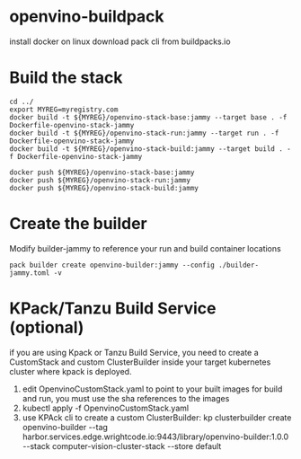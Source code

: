 # openvino-buildpack

install docker on linux
download pack cli from buildpacks.io


# Build the stack

```console
cd ../
export MYREG=myregistry.com
docker build -t ${MYREG}/openvino-stack-base:jammy --target base . -f Dockerfile-openvino-stack-jammy
docker build -t ${MYREG}/openvino-stack-run:jammy --target run . -f Dockerfile-openvino-stack-jammy
docker build -t ${MYREG}/openvino-stack-build:jammy --target build . -f Dockerfile-openvino-stack-jammy

docker push ${MYREG}/openvino-stack-base:jammy
docker push ${MYREG}/openvino-stack-run:jammy
docker push ${MYREG}/openvino-stack-build:jammy
```

# Create the builder

Modify builder-jammy to reference your run and build container locations
```console
pack builder create openvino-builder:jammy --config ./builder-jammy.toml -v
```

# KPack/Tanzu Build Service (optional)

if you are using Kpack or Tanzu Build Service, you need to create a CustomStack and custom ClusterBuilder inside your target kubernetes cluster where kpack is deployed.
1. edit OpenvinoCustomStack.yaml to point to your built images for build and run, you must use the sha references to the images
2. kubectl apply -f OpenvinoCustomStack.yaml
3. use KPAck cli to create a custom ClusterBuilder:  kp clusterbuilder create openvino-builder --tag harbor.services.edge.wrightcode.io:9443/library/openvino-builder:1.0.0 --stack computer-vision-cluster-stack --store default
